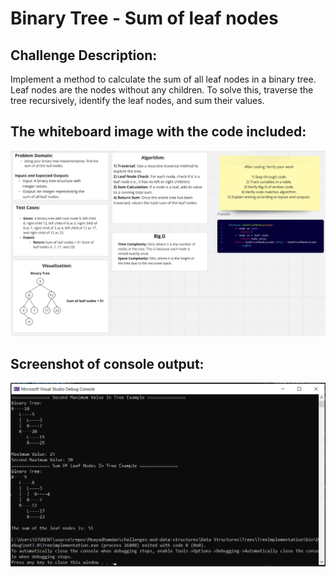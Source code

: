 # Binary Tree - Sum of leaf nodes

## Challenge Description:
Implement a method to calculate the sum of all leaf nodes in a binary tree. Leaf nodes are the nodes without any children. To solve this, traverse the tree recursively, identify the leaf nodes, and sum their values.

## The whiteboard image with the code included:
![Whiteboard Image](Assets/Binary%20Tree%20-%20Sum%20of%20leaf%20nodes.png)

## Screenshot of console output:
![Console Output](Assets/screenshot%20of%20console%20output.PNG)